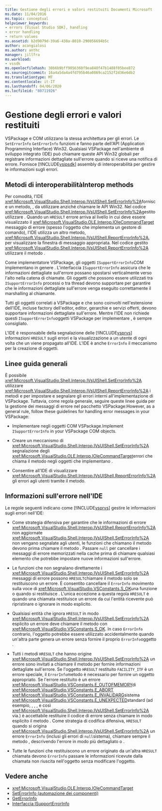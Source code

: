 ```yaml
---
title: Gestione degli errori e valori restituiti Documenti Microsoft
ms.date: 11/04/2016
ms.topic: conceptual
helpviewer_keywords:
- errors [Visual Studio SDK], handling
- error handling
- return values
ms.assetid: b2d9079d-39a6-438a-8010-290056694b5c
author: acangialosi
ms.author: anthc
manager: jillfra
ms.workload:
- vssdk
ms.openlocfilehash: 30b6b9bff9056360f9ea840f47b1488f05bee872
ms.sourcegitcommit: 16a4a5da4a4fd795b46a0869ca2152f2d36e6db2
ms.translationtype: MT
ms.contentlocale: it-IT
ms.lasthandoff: 04/06/2020
ms.locfileid: "80711926"
---
```

# <a name="error-handling-and-return-values"></a>Gestione degli errori e valori restituiti
VSPackage e COM utilizzano la stessa architettura per gli errori. Le `SetErrorInfo` `GetErrorInfo` funzioni e fanno parte dell'API (Application Programming Interface) Win32. Qualsiasi VSPackage nell'ambiente di sviluppo integrato (IDE) può chiamare queste API Win32 globali per registrare informazioni dettagliate sull'errore quando si riceve una notifica di errore. Fornisce [!INCLUDE[vsipsdk](../extensibility/includes/vsipsdk_md.md)] assembly di interoperabilità per gestire le informazioni sugli errori.

## <a name="interop-methods"></a>Metodi di interoperabilitàInterop methods
 Per comodità, l'IDE <xref:Microsoft.VisualStudio.Shell.Interop.IVsUIShell.SetErrorInfo%2A>fornisce un metodo, , da utilizzare anziché chiamare le API Win32. Nel codice <xref:Microsoft.VisualStudio.Shell.Interop.IVsUIShell.SetErrorInfo%2A>gestito utilizzare . Quando un `HRESULT` errore arriva al livello in cui deve essere visualizzato il <xref:Microsoft.VisualStudio.OLE.Interop.IOleCommandTarget> messaggio di errore (spesso l'oggetto che implementa un gestore di comando), l'IDE utilizza un altro metodo, <xref:Microsoft.VisualStudio.Shell.Interop.IVsUIShell.ReportErrorInfo%2A>, per visualizzare la finestra di messaggio appropriata. Nel codice gestito <xref:Microsoft.VisualStudio.Shell.Interop.IVsUIShell.ReportErrorInfo%2A> utilizzare il metodo .

 Come implementatore VSPackage, gli oggetti `ISupportErrorInfo`COM implementano in genere . L'interfaccia `ISupportErrorInfo` assicura che le informazioni dettagliate sull'errore possano spostarsi verticalmente verso l'alto nella catena di chiamate. Gli oggetti che possono essere utilizzati tra `ISupportErrorInfo` processi o tra thread devono supportare per garantire che le informazioni dettagliate sull'errore venga eseguito correttamente il marshalling al chiamante.

 Tutti gli oggetti correlati a VSPackage e che sono coinvolti nell'estensione dell'IDE, incluse factory dell'editor, editor, gerarchie e servizi offerti, devono supportare informazioni dettagliate sull'errore. Mentre l'IDE non richiede questi `ISupportErrorInfo`oggetti VSPackage per implementare , è sempre consigliato.

 L'IDE è responsabile della segnalazione delle [!INCLUDE[vsprvs](../code-quality/includes/vsprvs_md.md)] informazioni `HRESULT` sugli errori e la visualizzazione a un utente di ogni volta che un viene propagato all'IDE. L'IDE è anche `ErrorInfo` il meccanismo per la creazione di oggetti.

## <a name="general-guidelines"></a>Linee guida generali
 È possibile <xref:Microsoft.VisualStudio.Shell.Interop.IVsUIShell.SetErrorInfo%2A> utilizzare <xref:Microsoft.VisualStudio.Shell.Interop.IVsUIShell.ReportErrorInfo%2A> i metodi e per impostare e segnalare gli errori interni all'implementazione di VSPackage. Tuttavia, come regola generale, seguire queste linee guida per la gestione dei messaggi di errore nel pacchetto VSPackage:However, as a general rule, follow these guidelines for handling error messages in your VSPackage:

- Implementare negli oggetti COM VSPackage.Implement `ISupportErrorInfo` in your VSPackage COM objects.

- Creare un meccanismo di <xref:Microsoft.VisualStudio.Shell.Interop.IVsUIShell.SetErrorInfo%2A> segnalazione degli <xref:Microsoft.VisualStudio.OLE.Interop.IOleCommandTarget>errori che chiama il metodo negli oggetti che implementano .

- Consentire all'IDE di visualizzare <xref:Microsoft.VisualStudio.Shell.Interop.IVsUIShell.ReportErrorInfo%2A> gli errori agli utenti tramite il metodo.

## <a name="error-information-in-the-ide"></a>Informazioni sull'errore nell'IDE
 Le regole seguenti indicano come [!INCLUDE[vsprvs](../code-quality/includes/vsprvs_md.md)] gestire le informazioni sugli errori nell'IDE:

- Come strategia difensiva per garantire che le informazioni di errore <xref:Microsoft.VisualStudio.Shell.Interop.IVsUIShell.ReportErrorInfo%2A> non aggiornate <xref:Microsoft.VisualStudio.Shell.Interop.IVsUIShell.SetErrorInfo%2A> non vengano segnalate agli utenti, le funzioni che chiamano il metodo devono prima chiamare il metodo . Passare `null` per cancellare i messaggi di errore memorizzati nella cache prima di chiamare qualsiasi elemento che potrebbe impostare nuove informazioni sull'errore.

- Le funzioni che non segnalano direttamente i <xref:Microsoft.VisualStudio.Shell.Interop.IVsUIShell.SetErrorInfo%2A> messaggi di errore possono `HRESULT`chiamare il metodo solo se restituiscono un errore. È consentito cancellare il `ErrorInfo` movimento sulla voce di <xref:Microsoft.VisualStudio.VSConstants.S_OK>una funzione o quando si restituisce . L'unica eccezione a questa regola `HRESULT` è quando una chiamata restituisce un errore da cui l'entità ricevente può ripristinare o ignorare in modo esplicito.

- Qualsiasi entità che ignora `HRESULT` in modo <xref:Microsoft.VisualStudio.Shell.Interop.IVsUIShell.SetErrorInfo%2A> esplicito un errore deve chiamare il metodo con <xref:Microsoft.VisualStudio.VSConstants.S_OK>. In caso `ErrorInfo` contrario, l'oggetto potrebbe essere utilizzato accidentalmente quando un'altra parte genera un errore senza fornire il proprio `ErrorInfo`oggetto .

- Tutti i metodi `HRESULT` che hanno origine <xref:Microsoft.VisualStudio.Shell.Interop.IVsUIShell.SetErrorInfo%2A> un errore sono invitati a chiamare il metodo per fornire informazioni dettagliate sull'errore. Se l'oggetto `HRESULT` restituito `FACILITY_ITF` è un errore speciale, il `ErrorInfo`metodo è necessario per fornire un oggetto appropriato. Se l'errore restituito è un errore <xref:Microsoft.VisualStudio.VSConstants.E_OUTOFMEMORY>di <xref:Microsoft.VisualStudio.VSConstants.E_ABORT> <xref:Microsoft.VisualStudio.VSConstants.E_INVALIDARG>sistema <xref:Microsoft.VisualStudio.VSConstants.E_UNEXPECTED>standard (ad esempio, , , , e così <xref:Microsoft.VisualStudio.Shell.Interop.IVsUIShell.SetErrorInfo%2A> via.) è accettabile restituire il codice di errore senza chiamare in modo esplicito il metodo . Come strategia di codifica difensiva, `HRESULT` quando si origina <xref:Microsoft.VisualStudio.Shell.Interop.IVsUIShell.SetErrorInfo%2A> un errore `ErrorInfo` (inclusi gli errori di `null`sistema), chiamare sempre il metodo , descrivendo l'errore in modo più dettagliato o .

- Tutte le funzioni che restituiscono un errore originato da un'altra `HRESULT` chiamata devono `ErrorInfo` passare le informazioni ricevute dalla chiamata non riuscita nell'oggetto senza modificare l'oggetto.

## <a name="see-also"></a>Vedere anche
- <xref:Microsoft.VisualStudio.OLE.Interop.IOleCommandTarget>
- [SetErrorInfo (automazione dei componenti)](/previous-versions/windows/desktop/api/oleauto/nf-oleauto-seterrorinfo)
- [GetErrorInfo](/previous-versions/windows/desktop/api/oleauto/nf-oleauto-geterrorinfo)
- [Interfaccia ISupportErrorInfo](/previous-versions/windows/desktop/api/oaidl/nn-oaidl-isupporterrorinfo)
